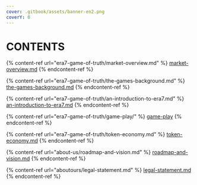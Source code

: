 ```yaml
---
cover: .gitbook/assets/banner-en2.png
coverY: 0
---
```


# CONTENTS

{% content-ref url="era7-game-of-truth/market-overview.md" %}
[market-overview.md](era7-game-of-truth/market-overview.md)
{% endcontent-ref %}

{% content-ref url="era7-game-of-truth/the-games-background.md" %}
[the-games-background.md](era7-game-of-truth/the-games-background.md)
{% endcontent-ref %}

{% content-ref url="era7-game-of-truth/an-introduction-to-era7.md" %}
[an-introduction-to-era7.md](era7-game-of-truth/an-introduction-to-era7.md)
{% endcontent-ref %}

{% content-ref url="era7-game-of-truth/game-play/" %}
[game-play](era7-game-of-truth/game-play/)
{% endcontent-ref %}

{% content-ref url="era7-game-of-truth/token-economy.md" %}
[token-economy.md](era7-game-of-truth/token-economy.md)
{% endcontent-ref %}

{% content-ref url="about-us/roadmap-and-vision.md" %}
[roadmap-and-vision.md](about-us/roadmap-and-vision.md)
{% endcontent-ref %}

{% content-ref url="aboutours/legal-statement.md" %}
[legal-statement.md](aboutours/legal-statement.md)
{% endcontent-ref %}
